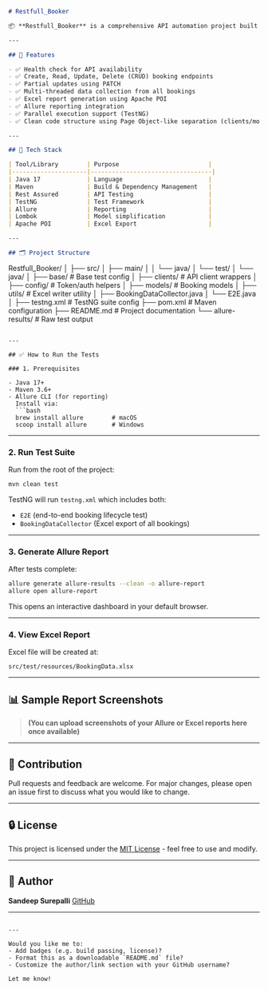 ```markdown
# Restfull_Booker

📦 **Restfull_Booker** is a comprehensive API automation project built with Java, Rest Assured, and TestNG. It validates and reports RESTful operations on the [https://restful-booker.herokuapp.com](https://restful-booker.herokuapp.com) API, supporting end-to-end CRUD tests, parallel data collection, Excel export, and Allure reporting.

---

## 🚀 Features

- ✅ Health check for API availability
- ✅ Create, Read, Update, Delete (CRUD) booking endpoints
- ✅ Partial updates using PATCH
- ✅ Multi-threaded data collection from all bookings
- ✅ Excel report generation using Apache POI
- ✅ Allure reporting integration
- ✅ Parallel execution support (TestNG)
- ✅ Clean code structure using Page Object-like separation (clients/models)

---

## 🧱 Tech Stack

| Tool/Library        | Purpose                         |
|---------------------|----------------------------------|
| Java 17             | Language                        |
| Maven               | Build & Dependency Management   |
| Rest Assured        | API Testing                     |
| TestNG              | Test Framework                  |
| Allure              | Reporting                       |
| Lombok              | Model simplification            |
| Apache POI          | Excel Export                    |

---

## 🗂️ Project Structure

```

Restfull\_Booker/
│
├── src/
│   ├── main/
│   │   └── java/
│   └── test/
│       └── java/
│           ├── base/             # Base test config
│           ├── clients/          # API client wrappers
│           ├── config/           # Token/auth helpers
│           ├── models/           # Booking models
│           ├── utils/            # Excel writer utility
│           ├── BookingDataCollector.java
│           └── E2E.java
│
├── testng.xml                  # TestNG suite config
├── pom.xml                     # Maven configuration
├── README.md                   # Project documentation
└── allure-results/             # Raw test output

````

---

## ✅ How to Run the Tests

### 1. Prerequisites

- Java 17+
- Maven 3.6+
- Allure CLI (for reporting)  
  Install via:
  ```bash
  brew install allure        # macOS
  scoop install allure       # Windows
````

---

### 2. Run Test Suite

Run from the root of the project:

```bash
mvn clean test
```

TestNG will run `testng.xml` which includes both:

* `E2E` (end-to-end booking lifecycle test)
* `BookingDataCollector` (Excel export of all bookings)

---

### 3. Generate Allure Report

After tests complete:

```bash
allure generate allure-results --clean -o allure-report
allure open allure-report
```

This opens an interactive dashboard in your default browser.

---

### 4. View Excel Report

Excel file will be created at:

```
src/test/resources/BookingData.xlsx
```

---

## 📊 Sample Report Screenshots

> **(You can upload screenshots of your Allure or Excel reports here once available)**

---

## 🤝 Contribution

Pull requests and feedback are welcome. For major changes, please open an issue first to discuss what you would like to change.

---

## 🔒 License

This project is licensed under the [MIT License](LICENSE) - feel free to use and modify.

---

## 👤 Author

**Sandeep Surepalli**
[GitHub](https://github.com/Sandeep-2)

---

```

---

Would you like me to:
- Add badges (e.g. build passing, license)?
- Format this as a downloadable `README.md` file?
- Customize the author/link section with your GitHub username?

Let me know!
```
